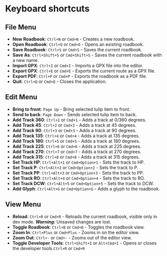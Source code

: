 # Keyboard shortcuts

## File Menu
- **New Roadbook**: `Ctrl+N` or `Cmd+N` - Creates a new roadbook.
- **Open Roadbook**: `Ctrl+O` or `Cmd+O` - Opens an existing roadbook.
- **Save Roadbook**: `Ctrl+S` or `Cmd+S` - Saves the current roadbook.
- **Save As**: `Ctrl+Shift+S` or `Cmd+Shift+S` - Saves the current roadbook with a new name.
- **Import GPX**: `Ctrl+I` or `Cmd+I` - Imports a GPX file into the editor.
- **Export GPX**: `Ctrl+E` or `Cmd+E` - Exports the current route as a GPX file.
- **Export PDF**: `Ctrl+P` or `Cmd+P` - Exports the roadbook as a PDF file.
- **Quit**: `Ctrl+Q` or `Cmd+Q` - Closes the application.

## Edit Menu
- **Bring to front**: `Page Up` - Bring selected tulip item to front.
- **Send to back**: `Page Down` - Sends selected tulip item to back.
- **Add Track 360**: `Ctrl+1` or `Cmd+1` - Adds a track at 0/360 degrees.
- **Add Track 45**: `Ctrl+2` or `Cmd+2` - Adds a track at 45 degrees.
- **Add Track 90**: `Ctrl+3` or `Cmd+3` - Adds a track at 90 degrees.
- **Add Track 135**: `Ctrl+4` or `Cmd+4` - Adds a track at 135 degrees.
- **Add Track 180**: `Ctrl+5` or `Cmd+5` - Adds a track at 180 degrees.
- **Add Track 225**: `Ctrl+6` or `Cmd+6` - Adds a track at 225 degrees.
- **Add Track 270**: `Ctrl+7` or `Cmd+7` - Adds a track at 270 degrees.
- **Add Track 315**: `Ctrl+8` or `Cmd+8` - Adds a track at 315 degrees.
- **Set Track HP**: `Ctrl+Alt+1` or `Cmd+Option+1` - Sets the track to HP.
- **Set Track P**: `Ctrl+Alt+2` or `Cmd+Option+2` - Sets the track to P.
- **Set Track PP**: `Ctrl+Alt+3` or `Cmd+Option+3` - Sets the track to PP.
- **Set Track RO**: `Ctrl+Alt+4` or `Cmd+Option+4` - Sets the track to RO.
- **Set Track DCW**: `Ctrl+Alt+5` or `Cmd+Option+5` - Sets the track to DCW.
- **Add Glyph**: `Ctrl+Alt+G` or `Cmd+Option+G` - Adds a glyph to the roadbook.

## View Menu
- **Reload**: `Ctrl+R` or `Cmd+R` - Reloads the current roadbook, visible only in dev mode.  ***Warning:*** Unsaved changes are lost.
- **Toggle Roadbook**: `Ctrl+B` or `Cmd+B` - Toggles the roadbook view.
- **Zoom In**: `Ctrl+Plus` or `Cmd+Plus` - Zooms in on the editor view.
- **Zoom Out**: `Ctrl+-` or `Cmd+-` - Zooms out of the editor view.
- **Toggle Developer Tools**: `Ctrl+Shift+I` or `Alt+Cmd+I` - Opens or closes the developer tools.`Ctrl+R` or `Cmd+R`